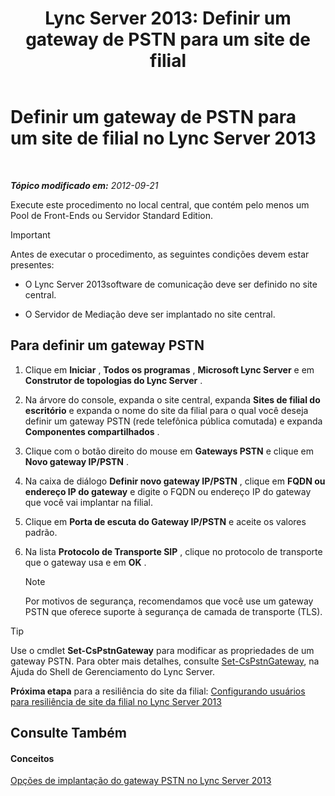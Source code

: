 ﻿---
title: 'Lync Server 2013: Definir um gateway de PSTN para um site de filial'
TOCTitle: Definir um gateway de PSTN para um site de filial
ms:assetid: 87be2fe2-1d56-4062-b430-439d4536414c
ms:mtpsurl: https://technet.microsoft.com/pt-br/library/Gg398689(v=OCS.15)
ms:contentKeyID: 49307374
ms.date: 05/19/2016
mtps_version: v=OCS.15
ms.translationtype: HT
---

# Definir um gateway de PSTN para um site de filial no Lync Server 2013

 

_**Tópico modificado em:** 2012-09-21_

Execute este procedimento no local central, que contém pelo menos um Pool de Front-Ends ou Servidor Standard Edition.

> [!IMPORTANT]  
> Antes de executar o procedimento, as seguintes condições devem estar presentes:<ul>
> 
> <li><p>O Lync Server 2013software de comunicação deve ser definido no site central.</p></li>
> 
> 
> <li><p>O Servidor de Mediação deve ser implantado no site central.</p></li></ul>


## Para definir um gateway PSTN

1.  Clique em **Iniciar** , **Todos os programas** , **Microsoft Lync Server** e em **Construtor de topologias do Lync Server** .

2.  Na árvore do console, expanda o site central, expanda **Sites de filial do escritório** e expanda o nome do site da filial para o qual você deseja definir um gateway PSTN (rede telefônica pública comutada) e expanda **Componentes compartilhados** .

3.  Clique com o botão direito do mouse em **Gateways PSTN** e clique em **Novo gateway IP/PSTN** .

4.  Na caixa de diálogo **Definir novo gateway IP/PSTN** , clique em **FQDN ou endereço IP do gateway** e digite o FQDN ou endereço IP do gateway que você vai implantar na filial.

5.  Clique em **Porta de escuta do Gateway IP/PSTN** e aceite os valores padrão.

6.  Na lista **Protocolo de Transporte SIP** , clique no protocolo de transporte que o gateway usa e em **OK** .
    
    > [!NOTE]  
    > Por motivos de segurança, recomendamos que você use um gateway PSTN que oferece suporte à segurança de camada de transporte (TLS).


> [!TIP]  
> Use o cmdlet <STRONG>Set-CsPstnGateway</STRONG> para modificar as propriedades de um gateway PSTN. Para obter mais detalhes, consulte <A href="https://docs.microsoft.com/en-us/powershell/module/skype/Set-CsPstnGateway">Set-CsPstnGateway</A>, na Ajuda do Shell de Gerenciamento do Lync Server.



**Próxima etapa** para a resiliência do site da filial: [Configurando usuários para resiliência de site da filial no Lync Server 2013](lync-server-2013-configuring-users-for-branch-site-resiliency.md)

## Consulte Também

#### Conceitos

[Opções de implantação do gateway PSTN no Lync Server 2013](lync-server-2013-pstn-gateway-deployment-options.md)

